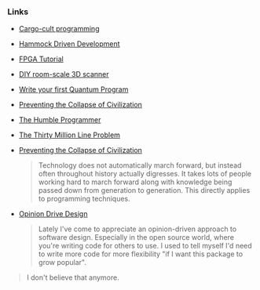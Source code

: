 ### Links

- [Cargo-cult programming](https://en.wikipedia.org/wiki/Cargo_cult_programming)
- [Hammock Driven Development](https://github.com/matthiasn/talk-transcripts/blob/master/Hickey_Rich/HammockDrivenDev.md)
- [FPGA Tutorial](https://www.fpgatutorial.com/)
- [DIY room-scale 3D scanner](https://3dasd.com/)
- [Write your first Quantum Program](https://lambdafaktorie.com/how-to-write-your-first-quantum-program/)
- [Preventing the Collapse of Civilization](https://www.youtube.com/watch?v=pW-SOdj4Kkk)
- [The Humble Programmer](https://www.cs.utexas.edu/~EWD/transcriptions/EWD03xx/EWD340.html)
- [The Thirty Million Line Problem](https://www.youtube.com/watch?v=kZRE7HIO3vk)
- [Preventing the Collapse of Civilization](https://www.youtube.com/watch?v=pW-SOdj4Kkk)

  > Technology does not automatically march forward, but instead often throughout history actually digresses. It takes lots of people working hard to march forward along with knowledge being passed down from generation to generation. This directly applies to programming techniques.

- [Opinion Drive Design](https://stitcher.io/blog/opinion-driven-design)
  > Lately I've come to appreciate an opinion-driven approach to software design. Especially in the open source world, where you're writing code for others to use. I used to tell myself I'd need to write more code for more flexibility "if I want this package to grow popular".

> I don't believe that anymore.
